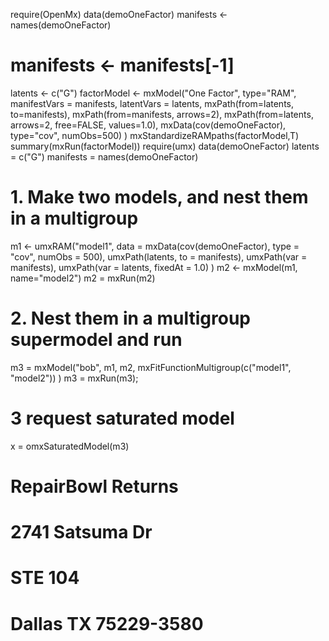 require(OpenMx)
data(demoOneFactor)
manifests <- names(demoOneFactor)
# manifests <- manifests[-1]
latents <- c("G")
factorModel <- mxModel("One Factor", type="RAM",
	manifestVars = manifests,
	latentVars = latents,
	mxPath(from=latents, to=manifests),
	mxPath(from=manifests, arrows=2),
	mxPath(from=latents, arrows=2, free=FALSE, values=1.0),
	mxData(cov(demoOneFactor), type="cov", numObs=500)
)
mxStandardizeRAMpaths(factorModel,T)
summary(mxRun(factorModel))
require(umx)
data(demoOneFactor)
latents  = c("G")
manifests = names(demoOneFactor)
# 1. Make two models, and nest them in a multigroup
m1 <- umxRAM("model1", data = mxData(cov(demoOneFactor), type = "cov", numObs = 500),
      umxPath(latents, to = manifests),
      umxPath(var = manifests),
      umxPath(var = latents, fixedAt = 1.0)
)
m2 <- mxModel(m1, name="model2")
m2 = mxRun(m2)
# 2. Nest them in a multigroup supermodel and run
m3 = mxModel("bob", m1, m2, mxFitFunctionMultigroup(c("model1", "model2")) )
m3 = mxRun(m3);
# 3 request saturated model
x = omxSaturatedModel(m3)

# RepairBowl Returns
# 2741 Satsuma Dr
# STE 104
# Dallas TX 75229-3580

